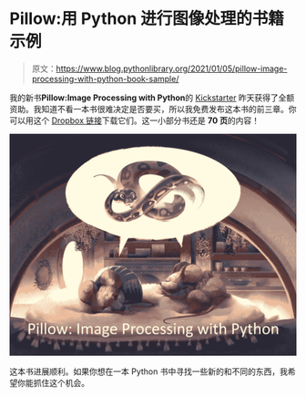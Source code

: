 # Pillow:用 Python 进行图像处理的书籍示例

> 原文：<https://www.blog.pythonlibrary.org/2021/01/05/pillow-image-processing-with-python-book-sample/>

我的新书**Pillow:Image Processing with Python**的 [Kickstarter](https://www.kickstarter.com/projects/driscollis/image-processing-with-python) 昨天获得了全额资助。我知道不看一本书很难决定是否要买，所以我免费发布这本书的前三章。你可以用这个 [Dropbox 链接](https://www.dropbox.com/s/65ro6newgsv99jf/pillow-preview.pdf?dl=0)下载它们。这一小部分书还是 **70 页**的内容！

[![Pillow: Image Processing with Python Kickstarter](img/39680f2ee57a09616ad1aac0891d2b86.png)](https://www.kickstarter.com/projects/driscollis/image-processing-with-python)

这本书进展顺利。如果你想在一本 Python 书中寻找一些新的和不同的东西，我希望你能抓住这个机会。